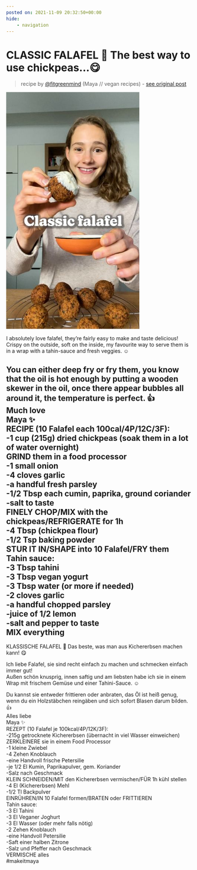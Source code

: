 ```yaml
---
posted on: 2021-11-09 20:32:50+00:00
hide:
    - navigation
---
```


# CLASSIC FALAFEL 🧆 The best way to use chickpeas…😋 

> recipe by [@fitgreenmind](https://www.instagram.com/fitgreenmind/) 
(Maya // vegan recipes) - [see original post](https://instagram.com/p/CWEZFOnKJ1P)

![](../img/fitgreenmind_09-11-2021_2011.png)

  
I absolutely love falafel, they’re fairly easy to make and taste delicious!  
Crispy on the outside, soft on the inside, my favourite way to serve them is in a wrap with a tahin-sauce and fresh veggies. ☺️  
  
You can either deep fry or fry them, you know that the oil is hot enough by putting a wooden skewer in the oil, once there appear bubbles all around it, the temperature is perfect. 👍  
Much love  
Maya ✨  
RECIPE (10 Falafel each 100cal/4P/12C/3F):  
-1 cup (215g) dried chickpeas (soak them in a lot of water overnight)  
GRIND them in a food processor   
-1 small onion  
-4 cloves garlic  
-a handful fresh parsley  
-1/2 Tbsp each cumin, paprika, ground coriander  
-salt to taste  
FINELY CHOP/MIX with the chickpeas/REFRIGERATE for 1h  
-4 Tbsp (chickpea flour)  
-1/2 Tsp baking powder  
STUR IT IN/SHAPE into 10 Falafel/FRY them  
Tahin sauce:  
-3 Tbsp tahini   
-3 Tbsp vegan yogurt  
-3 Tbsp water (or more if needed)  
-2 cloves garlic  
-a handful chopped parsley  
-juice of 1/2 lemon  
-salt and pepper to taste  
MIX everything   
-  
KLASSISCHE FALAFEL 🧆 Das beste, was man aus Kichererbsen machen kann! 😋  
  
Ich liebe Falafel, sie sind recht einfach zu machen und schmecken einfach immer gut!  
Außen schön knusprig, innen saftig und am liebsten habe ich sie in einem Wrap mit frischem Gemüse und einer Tahini-Sauce. ☺️  
  
Du kannst sie entweder frittieren oder anbraten, das Öl ist heiß genug, wenn du ein Holzstäbchen reingäben und sich sofort Blasen darum bilden. 👍  
Alles liebe   
Maya ✨  
REZEPT (10 Falafel je 100kcal/4P/12K/3F):   
-215g getrocknete Kichererbsen (übernacht in viel Wasser einweichen)  
ZERKLEINERE sie in einem Food Processor  
-1 kleine Zwiebel  
-4 Zehen Knoblauch   
-eine Handvoll frische Petersilie   
-je 1/2 El Kumin, Paprikapulver, gem. Koriander  
-Salz nach Geschmack   
KLEIN SCHNEIDEN/MIT den Kichererbsen vermischen/FÜR 1h kühl stellen   
-4 El (Kichererbsen) Mehl  
-1/2 Tl Backpulver  
EINRÜHREN/IN 10 Falafel formen/BRATEN oder FRITTIEREN  
Tahin sauce:  
-3 El Tahini  
-3 El Veganer Joghurt  
-3 El Wasser (oder mehr falls nötig)  
-2 Zehen Knoblauch   
-eine Handvoll Petersilie   
-Saft einer halben Zitrone   
-Salz und Pfeffer nach Geschmack   
VERMISCHE alles   
\#makeitmaya   
